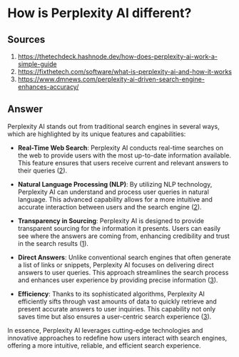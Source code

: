 # How is Perplexity AI different?

## Sources
1. https://thetechdeck.hashnode.dev/how-does-perplexity-ai-work-a-simple-guide
2. https://fixthetech.com/software/what-is-perplexity-ai-and-how-it-works
3. https://www.dmnews.com/perplexity-ai-driven-search-engine-enhances-accuracy/

## Answer
Perplexity AI stands out from traditional search engines in several ways, which are highlighted by its unique features and capabilities:

- **Real-Time Web Search**: Perplexity AI conducts real-time searches on the web to provide users with the most up-to-date information available. This feature ensures that users receive current and relevant answers to their queries ([2](https://fixthetech.com/software/what-is-perplexity-ai-and-how-it-works)).

- **Natural Language Processing (NLP)**: By utilizing NLP technology, Perplexity AI can understand and process user queries in natural language. This advanced capability allows for a more intuitive and accurate interaction between users and the search engine ([2](https://fixthetech.com/software/what-is-perplexity-ai-and-how-it-works)).

- **Transparency in Sourcing**: Perplexity AI is designed to provide transparent sourcing for the information it presents. Users can easily see where the answers are coming from, enhancing credibility and trust in the search results ([1](https://thetechdeck.hashnode.dev/how-does-perplexity-ai-work-a-simple-guide)).

- **Direct Answers**: Unlike conventional search engines that often generate a list of links or snippets, Perplexity AI focuses on delivering direct answers to user queries. This approach streamlines the search process and enhances user experience by providing precise information ([3](https://www.dmnews.com/perplexity-ai-driven-search-engine-enhances-accuracy/)).

- **Efficiency**: Thanks to its sophisticated algorithms, Perplexity AI efficiently sifts through vast amounts of data to quickly retrieve and present accurate answers to user inquiries. This capability not only saves time but also ensures a user-centric search experience ([3](https://www.dmnews.com/perplexity-ai-driven-search-engine-enhances-accuracy/)).

In essence, Perplexity AI leverages cutting-edge technologies and innovative approaches to redefine how users interact with search engines, offering a more intuitive, reliable, and efficient search experience.